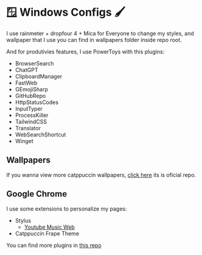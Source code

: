 # 🪟 Windows Configs 🖌️
I use rainmeter + dropfour 4 + Mica for Everyone to change my styles, and wallpaper that I use you can find in wallpapers folder inside repo root.

And for produtivies features, I use PowerToys with this plugins: 
- BrowserSearch
- ChatGPT
- ClipboardManager
- FastWeb
- GEmojiSharp
- GitHubRepo
- HttpStatusCodes
- InputTyper
- ProcessKiller
- TailwindCSS
- Translator
- WebSearchShortcut
- Winget

## Wallpapers

If you wanna view more catppuccin wallpapers, [click here]() its is oficial repo.

## Google Chrome
I use some extensions to personalize my pages:
- Stylus
  - [Youtube Music Web](https://github.com/catppuccin/youtubemusic)
- Catppuccin Frape Theme

You can find more plugins in [this repo](https://github.com/hlaueriksson/awesome-powertoys-run-plugins)

